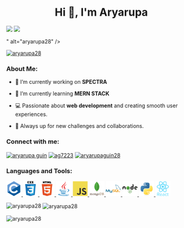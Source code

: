 <h1 align="center">Hi 👋, I'm Aryarupa</h1>
<p align="left"> <img src="<p align="center">
  <img src="https://github-profile-trophy.vercel.app/?username=aryarupa28&theme=onedark&column=-1" />
</p>
" alt="aryarupa28" /> </p>

<p align="left"> <a href="https://github.com/ryo-ma/github-profile-trophy"><img src="https://github.com/aryarupa28" alt="aryarupa28" /></a> </p>


<h3 align="left">About Me:</h3>

- 🔭 I’m currently working on **SPECTRA**

- 🌱 I’m currently learning **MERN STACK**
  
- 💻 Passionate about **web development** and creating smooth user experiences.

- 🚀 Always up for new challenges and collaborations.

<h3 align="left">Connect with me:</h3>
<p align="left">
<a href="https://linkedin.com/in/aryarupa guin" target="blank"><img align="center" src="https://www.linkedin.com/in/aryarupa-guin-97867426a/" alt="aryarupa guin" height="30" width="40" /></a>
<a href="https://www.hackerrank.com/ag7223" target="blank"><img align="center" src="https://www.hackerrank.com/profile/ag7223" alt="ag7223" height="30" width="40" /></a>
<a href="https://www.leetcode.com/aryarupaguin28" target="blank"><img align="center" src="https://leetcode.com/u/Aryarupaguin28/" alt="aryarupaguin28" height="30" width="40" /></a>
</p>

<h3 align="left">Languages and Tools:</h3>
<p align="left"> <a href="https://www.cprogramming.com/" target="_blank" rel="noreferrer"> <img src="https://raw.githubusercontent.com/devicons/devicon/master/icons/c/c-original.svg" alt="c" width="40" height="40"/> </a> <a href="https://www.w3schools.com/css/" target="_blank" rel="noreferrer"> <img src="https://raw.githubusercontent.com/devicons/devicon/master/icons/css3/css3-original-wordmark.svg" alt="css3" width="40" height="40"/> </a> <a href="https://www.w3.org/html/" target="_blank" rel="noreferrer"> <img src="https://raw.githubusercontent.com/devicons/devicon/master/icons/html5/html5-original-wordmark.svg" alt="html5" width="40" height="40"/> </a> <a href="https://www.java.com" target="_blank" rel="noreferrer"> <img src="https://raw.githubusercontent.com/devicons/devicon/master/icons/java/java-original.svg" alt="java" width="40" height="40"/> </a> <a href="https://developer.mozilla.org/en-US/docs/Web/JavaScript" target="_blank" rel="noreferrer"> <img src="https://raw.githubusercontent.com/devicons/devicon/master/icons/javascript/javascript-original.svg" alt="javascript" width="40" height="40"/> </a> <a href="https://www.mongodb.com/" target="_blank" rel="noreferrer"> <img src="https://raw.githubusercontent.com/devicons/devicon/master/icons/mongodb/mongodb-original-wordmark.svg" alt="mongodb" width="40" height="40"/> </a> <a href="https://www.mysql.com/" target="_blank" rel="noreferrer"> <img src="https://raw.githubusercontent.com/devicons/devicon/master/icons/mysql/mysql-original-wordmark.svg" alt="mysql" width="40" height="40"/> </a> <a href="https://nodejs.org" target="_blank" rel="noreferrer"> <img src="https://raw.githubusercontent.com/devicons/devicon/master/icons/nodejs/nodejs-original-wordmark.svg" alt="nodejs" width="40" height="40"/> </a> <a href="https://www.python.org" target="_blank" rel="noreferrer"> <img src="https://raw.githubusercontent.com/devicons/devicon/master/icons/python/python-original.svg" alt="python" width="40" height="40"/> </a> <a href="https://reactjs.org/" target="_blank" rel="noreferrer"> <img src="https://raw.githubusercontent.com/devicons/devicon/master/icons/react/react-original-wordmark.svg" alt="react" width="40" height="40"/> </a> </p>

<p><img align="left" src="https://github-readme-stats.vercel.app/api/top-langs?username=aryarupa28&show_icons=true&locale=en&layout=compact" alt="aryarupa28" /></p>

<p>&nbsp;<img align="center" src="https://github-readme-stats.vercel.app/api?username=aryarupa28&show_icons=true&locale=en" alt="aryarupa28" /></p>

<p><img align="center" src="https://github-readme-streak-stats.herokuapp.com/?user=aryarupa28&" alt="aryarupa28" /></p>
